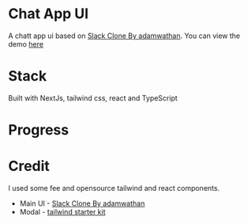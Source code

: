 # Chat App UI

A chatt app ui based on [Slack Clone By adamwathan](https://tailwindcomponents.com/component/slack-clone-1). You can view the demo [here](https://tailwindcomponents.com/component/slack-clone-1)


# Stack

Built with NextJs, tailwind css, react and TypeScript 

# Progress

# Credit

I used some fee and opensource tailwind and react components.

 - Main UI - [Slack Clone By adamwathan](https://tailwindcomponents.com/component/slack-clone-1)
 - Modal - [tailwind starter kit](https://www.creative-tim.com/learning-lab/tailwind-starter-kit/documentation/react/modals/regular)


